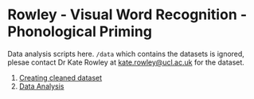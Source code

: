 # Rowley - Visual Word Recognition - Phonological Priming

Data analysis scripts here. `/data` which contains the datasets is ignored, plesae contact Dr Kate Rowley at kate.rowley@ucl.ac.uk for the dataset. 

1. [Creating cleaned dataset](00_clean_data.nb.html)
1. [Data Analysis](01_data_analysis.nb.html)